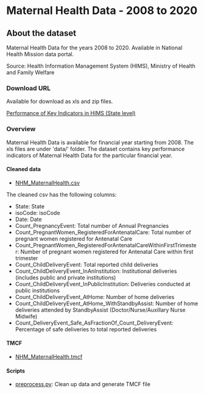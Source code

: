 # Maternal Health Data - 2008 to 2020
        
## About the dataset
Maternal Health Data for the years 2008 to 2020. Available in National Health Mission data portal.

Source: Health Information Management System (HIMS), Ministry of Health and Family Welfare

### Download URL
Available for download as xls and zip files.

[Performance of Key Indicators in HIMS (State level)](https://nrhm-mis.nic.in/hmisreports/frmstandard_reports.aspx)

### Overview
Maternal Health Data is available for financial year starting from 2008. The xls files are under 'data/' folder.
The dataset contains key performance indicators of Maternal Health Data for the particular financial year. 

#### Cleaned data
- [NHM_MaternalHealth.csv](NHM_MaternalHealth.csv)

The cleaned csv has the following columns:

- State: State
- isoCode: isoCode
- Date: Date
- Count_PregnancyEvent: Total number of Annual Pregnancies
- Count_PregnantWomen_RegisteredForAntenatalCare: Total number of pregnant women registered for Antenatal Care
- Count_PregnantWomen_RegisteredForAntenatalCareWithinFirstTrimester: Number of pregnant women registered for Antenatal Care within first trimester
- Count_ChildDeliveryEvent: Total reported child deliveries
- Count_ChildDeliveryEvent_InAnInstitution: Institutional deliveries (includes public and private institutions)
- Count_ChildDeliveryEvent_InPublicInstitution: Deliveries conducted at public institutions
- Count_ChildDeliveryEvent_AtHome: Number of home deliveries
- Count_ChildDeliveryEvent_AtHome_WithStandbyAssist: Number of home deliveries attended by StandbyAssist (Doctor/Nurse/Auxillary Nurse Midwife)
- Count_DeliveryEvent_Safe_AsFractionOf_Count_DeliveryEvent: Percentage of safe deliveries to total reported deliveries

#### TMCF
- [NHM_MaternalHealth.tmcf](NHM_MaternalHealth.tmcf)

#### Scripts
- [preprocess.py](preprocess.py): Clean up data and generate TMCF file
        